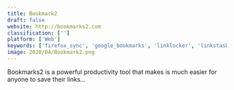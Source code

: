 ```yaml
---
title: Bookmark2
draft: false 
website: http://bookmarks2.com
classification: ['']
platform: ['Web']
keywords: ['firefox_sync', 'google_bookmarks', 'linklocker', 'linkstash', 'linkman', 'linqbox', 'papaly', 'projectmarks', 'raindrop.io', 'sitebar', 'stash.ai', 'symbaloo', 'symgi', 'tidyfavorites', 'url_manager_pro', 'feeldweb_online', 'lumio', 'start.me']
image: 2020/04/Bookmark2.png
---
```

Bookmarks2 is a powerful productivity tool that makes is much easier for anyone to save their links...